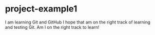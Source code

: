 # project-example1
I am learning Git and GitHub
I hope that am on the right track of learning and testing Git.
Am I on the right track to learn!

